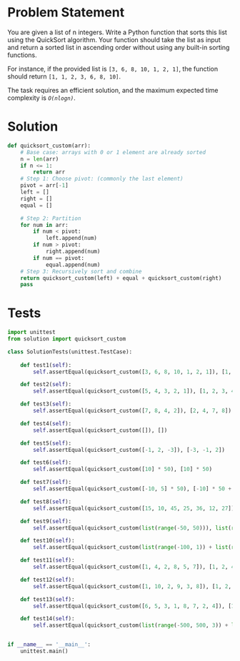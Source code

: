 # Problem Statement
You are given a list of n integers. Write a Python function that sorts this list using the QuickSort algorithm. Your function should take the list as input and return a sorted list in ascending order without using any built-in sorting functions.

For instance, if the provided list is `[3, 6, 8, 10, 1, 2, 1]`, the function should return `[1, 1, 2, 3, 6, 8, 10]`.

The task requires an efficient solution, and the maximum expected time complexity is _`O(nlogn)`_.

# Solution
```python
def quicksort_custom(arr):
    # Base case: arrays with 0 or 1 element are already sorted
    n = len(arr)
    if n <= 1:
        return arr
    # Step 1: Choose pivot: (commonly the last element)
    pivot = arr[-1]
    left = []
    right = []
    equal = []

    # Step 2: Partition
    for num in arr:
        if num < pivot:
            left.append(num)
        if num > pivot:
            right.append(num)
        if num == pivot:
            equal.append(num)
    # Step 3: Recursively sort and combine
    return quicksort_custom(left) + equal + quicksort_custom(right)
    pass
```

# Tests
```python
import unittest
from solution import quicksort_custom

class SolutionTests(unittest.TestCase):
    
    def test1(self):
        self.assertEqual(quicksort_custom([3, 6, 8, 10, 1, 2, 1]), [1, 1, 2, 3, 6, 8, 10])

    def test2(self):
        self.assertEqual(quicksort_custom([5, 4, 3, 2, 1]), [1, 2, 3, 4, 5])

    def test3(self):
        self.assertEqual(quicksort_custom([7, 8, 4, 2]), [2, 4, 7, 8])

    def test4(self):
        self.assertEqual(quicksort_custom([]), [])

    def test5(self):
        self.assertEqual(quicksort_custom([-1, 2, -3]), [-3, -1, 2])

    def test6(self):
        self.assertEqual(quicksort_custom([10] * 50), [10] * 50)

    def test7(self):
        self.assertEqual(quicksort_custom([-10, 5] * 50), [-10] * 50 + [5] * 50)

    def test8(self):
        self.assertEqual(quicksort_custom([15, 10, 45, 25, 36, 12, 27]), [10, 12, 15, 25, 27, 36, 45])

    def test9(self):
        self.assertEqual(quicksort_custom(list(range(-50, 50))), list(range(-50, 50)))

    def test10(self):
        self.assertEqual(quicksort_custom(list(range(-100, 1)) + list(range(100, 0, -1))), list(range(-100, 101)))

    def test11(self):
        self.assertEqual(quicksort_custom([1, 4, 2, 8, 5, 7]), [1, 2, 4, 5, 7, 8])

    def test12(self):
        self.assertEqual(quicksort_custom([1, 10, 2, 9, 3, 8]), [1, 2, 3, 8, 9, 10])

    def test13(self):
        self.assertEqual(quicksort_custom([6, 5, 3, 1, 8, 7, 2, 4]), [1, 2, 3, 4, 5, 6, 7, 8])

    def test14(self):
        self.assertEqual(quicksort_custom(list(range(-500, 500, 3)) + list(range(500, -500, -3))), sorted(list(range(-500, 500, 3)) + list(range(500, -500, -3))))


if __name__ == '__main__':
    unittest.main()
```